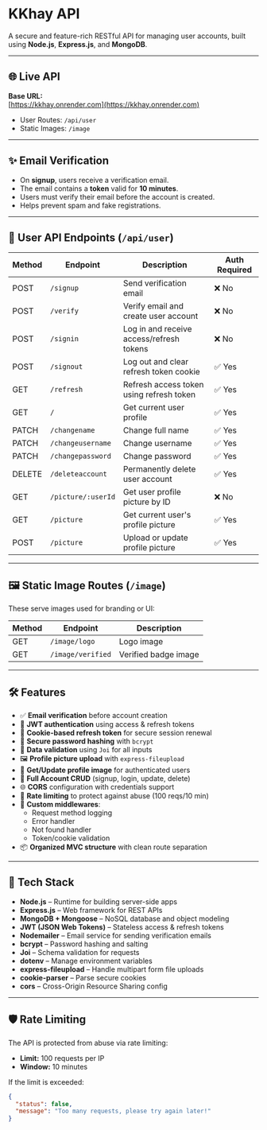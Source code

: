 # KKhay API

A secure and feature-rich RESTful API for managing user accounts, built using **Node.js**, **Express.js**, and **MongoDB**.

---

## 🌐 Live API

**Base URL:**  
[https://kkhay.onrender.com](https://kkhay.onrender.com)

- User Routes: `/api/user`
- Static Images: `/image`

---

## ✨ Email Verification

- On **signup**, users receive a verification email.
- The email contains a **token** valid for **10 minutes**.
- Users must verify their email before the account is created.
- Helps prevent spam and fake registrations.

---

## 📌 User API Endpoints (`/api/user`)

| Method | Endpoint           | Description                              | Auth Required |
| ------ | ------------------ | ---------------------------------------- | ------------- |
| POST   | `/signup`          | Send verification email                  | ❌ No         |
| POST   | `/verify`          | Verify email and create user account     | ❌ No         |
| POST   | `/signin`          | Log in and receive access/refresh tokens | ❌ No         |
| POST   | `/signout`         | Log out and clear refresh token cookie   | ✅ Yes        |
| GET    | `/refresh`         | Refresh access token using refresh token | ✅ Yes        |
| GET    | `/`                | Get current user profile                 | ✅ Yes        |
| PATCH  | `/changename`      | Change full name                         | ✅ Yes        |
| PATCH  | `/changeusername`  | Change username                          | ✅ Yes        |
| PATCH  | `/changepassword`  | Change password                          | ✅ Yes        |
| DELETE | `/deleteaccount`   | Permanently delete user account          | ✅ Yes        |
| GET    | `/picture/:userId` | Get user profile picture by ID           | ❌ No         |
| GET    | `/picture`         | Get current user's profile picture       | ✅ Yes        |
| POST   | `/picture`         | Upload or update profile picture         | ✅ Yes        |

---

## 🖼️ Static Image Routes (`/image`)

These serve images used for branding or UI:

| Method | Endpoint          | Description          |
| ------ | ----------------- | -------------------- |
| GET    | `/image/logo`     | Logo image           |
| GET    | `/image/verified` | Verified badge image |

---

## 🛠️ Features

- ✅ **Email verification** before account creation
- 🔐 **JWT authentication** using access & refresh tokens
- 🍪 **Cookie-based refresh token** for secure session renewal
- 🔑 **Secure password hashing** with `bcrypt`
- 🧼 **Data validation** using `Joi` for all inputs
- 🖼️ **Profile picture upload** with `express-fileupload`
- 🧾 **Get/Update profile image** for authenticated users
- 🧹 **Full Account CRUD** (signup, login, update, delete)
- 🌐 **CORS** configuration with credentials support
- 📛 **Rate limiting** to protect against abuse (100 reqs/10 min)
- 🧱 **Custom middlewares**:
  - Request method logging
  - Error handler
  - Not found handler
  - Token/cookie validation
- 📦 **Organized MVC structure** with clean route separation

---

## 🧱 Tech Stack

- **Node.js** – Runtime for building server-side apps
- **Express.js** – Web framework for REST APIs
- **MongoDB + Mongoose** – NoSQL database and object modeling
- **JWT (JSON Web Tokens)** – Stateless access & refresh tokens
- **Nodemailer** – Email service for sending verification emails
- **bcrypt** – Password hashing and salting
- **Joi** – Schema validation for requests
- **dotenv** – Manage environment variables
- **express-fileupload** – Handle multipart form file uploads
- **cookie-parser** – Parse secure cookies
- **cors** – Cross-Origin Resource Sharing config

---

## 🛡️ Rate Limiting

The API is protected from abuse via rate limiting:

- **Limit:** 100 requests per IP
- **Window:** 10 minutes

If the limit is exceeded:

```json
{
  "status": false,
  "message": "Too many requests, please try again later!"
}
```
